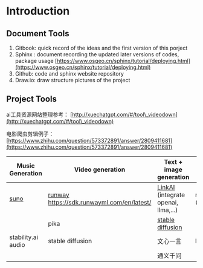 # Introduction

## Document Tools

1. Gitbook: quick record of the ideas and the first version of  this porject
2. Sphinx :  document recording the updated later versions of   codes, package usage [https://www.osgeo.cn/sphinx/tutorial/deploying.html](https://www.osgeo.cn/sphinx/tutorial/deploying.html)
3. Github: code and sphinx website repository
4. Draw.io: draw structure pictures of the project

## Project Tools

ai工具资源网站整理参考： [http://xuechatgpt.com/#/tool\_videodown](http://xuechatgpt.com/#/tool\_videodown)

电影爬虫剪辑例子： [https://www.zhihu.com/question/573372891/answer/2809411681](https://www.zhihu.com/question/573372891/answer/2809411681)

| Music Generation                                                | Video generation                                                                                                                                                                         | Text + image generation                                                                                                             | Low Level control | front-end                                      |
| --------------------------------------------------------------- | ---------------------------------------------------------------------------------------------------------------------------------------------------------------------------------------- | ----------------------------------------------------------------------------------------------------------------------------------- | ----------------- | ---------------------------------------------- |
| [suno](https://github.com/gcui-art/suno-api?tab=readme-ov-file) | <p><a href="https://github.com/Runway-Software/runway-python?tab=readme-ov-file">runway</a><br><a href="https://sdk.runwayml.com/en/latest/">https://sdk.runwayml.com/en/latest/</a></p> | [LinkAI](https://link-ai.tech/console/embeddingApp?code=XgiRDZxS\&type=PROMPT\&isCreate=test) (integrate openai, llma,...)          | moviepy (choosen) | [gradio](https://github.com/gradio-app/gradio) |
|                                                                 | pika                                                                                                                                                                                     | [stable diffusion](https://platform.stability.ai/docs/api-reference#tag/Edit/paths/\~1v2beta\~1stable-image\~1edit\~1outpaint/post) |                   |                                                |
| stability.ai audio                                              | stable diffusion                                                                                                                                                                         | 文心一言                                                                                                                                | langchain         |                                                |
|                                                                 |                                                                                                                                                                                          | 通义千问                                                                                                                                |                   |                                                |




